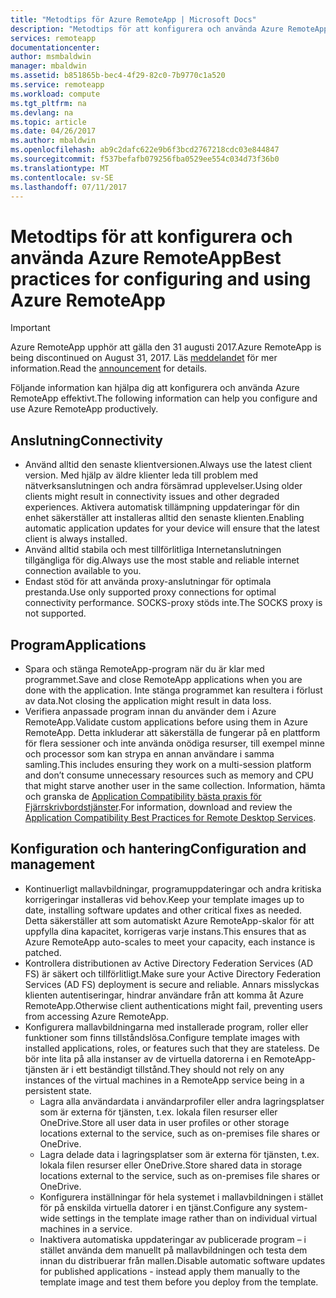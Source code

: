 ```yaml
---
title: "Metodtips för Azure RemoteApp | Microsoft Docs"
description: "Metodtips för att konfigurera och använda Azure RemoteApp."
services: remoteapp
documentationcenter: 
author: msmbaldwin
manager: mbaldwin
ms.assetid: b851865b-bec4-4f29-82c0-7b9770c1a520
ms.service: remoteapp
ms.workload: compute
ms.tgt_pltfrm: na
ms.devlang: na
ms.topic: article
ms.date: 04/26/2017
ms.author: mbaldwin
ms.openlocfilehash: ab9c2dafc622e9b6f3bcd2767218cdc03e844847
ms.sourcegitcommit: f537befafb079256fba0529ee554c034d73f36b0
ms.translationtype: MT
ms.contentlocale: sv-SE
ms.lasthandoff: 07/11/2017
---
```

# <a name="best-practices-for-configuring-and-using-azure-remoteapp"></a><span data-ttu-id="aad33-103">Metodtips för att konfigurera och använda Azure RemoteApp</span><span class="sxs-lookup"><span data-stu-id="aad33-103">Best practices for configuring and using Azure RemoteApp</span></span>
> [!IMPORTANT]
> <span data-ttu-id="aad33-104">Azure RemoteApp upphör att gälla den 31 augusti 2017.</span><span class="sxs-lookup"><span data-stu-id="aad33-104">Azure RemoteApp is being discontinued on August 31, 2017.</span></span> <span data-ttu-id="aad33-105">Läs [meddelandet](https://blogs.technet.microsoft.com/enterprisemobility/2016/08/12/application-remoting-and-the-cloud/) för mer information.</span><span class="sxs-lookup"><span data-stu-id="aad33-105">Read the [announcement](https://blogs.technet.microsoft.com/enterprisemobility/2016/08/12/application-remoting-and-the-cloud/) for details.</span></span>
> 
> 

<span data-ttu-id="aad33-106">Följande information kan hjälpa dig att konfigurera och använda Azure RemoteApp effektivt.</span><span class="sxs-lookup"><span data-stu-id="aad33-106">The following information can help you configure and use Azure RemoteApp productively.</span></span>

## <a name="connectivity"></a><span data-ttu-id="aad33-107">Anslutning</span><span class="sxs-lookup"><span data-stu-id="aad33-107">Connectivity</span></span>
* <span data-ttu-id="aad33-108">Använd alltid den senaste klientversionen.</span><span class="sxs-lookup"><span data-stu-id="aad33-108">Always use the latest client version.</span></span> <span data-ttu-id="aad33-109">Med hjälp av äldre klienter leda till problem med nätverksanslutningen och andra försämrad upplevelser.</span><span class="sxs-lookup"><span data-stu-id="aad33-109">Using older clients might result in connectivity issues and other degraded experiences.</span></span> <span data-ttu-id="aad33-110">Aktivera automatisk tillämpning uppdateringar för din enhet säkerställer att installeras alltid den senaste klienten.</span><span class="sxs-lookup"><span data-stu-id="aad33-110">Enabling automatic application updates for your device will ensure that the latest client is always installed.</span></span>
* <span data-ttu-id="aad33-111">Använd alltid stabila och mest tillförlitliga Internetanslutningen tillgängliga för dig.</span><span class="sxs-lookup"><span data-stu-id="aad33-111">Always use the most stable and reliable internet connection available to you.</span></span>  
* <span data-ttu-id="aad33-112">Endast stöd för att använda proxy-anslutningar för optimala prestanda.</span><span class="sxs-lookup"><span data-stu-id="aad33-112">Use only supported proxy connections for optimal connectivity performance.</span></span>  <span data-ttu-id="aad33-113">SOCKS-proxy stöds inte.</span><span class="sxs-lookup"><span data-stu-id="aad33-113">The SOCKS proxy is not supported.</span></span>

## <a name="applications"></a><span data-ttu-id="aad33-114">Program</span><span class="sxs-lookup"><span data-stu-id="aad33-114">Applications</span></span>
* <span data-ttu-id="aad33-115">Spara och stänga RemoteApp-program när du är klar med programmet.</span><span class="sxs-lookup"><span data-stu-id="aad33-115">Save and close RemoteApp applications when you are done with the application.</span></span> <span data-ttu-id="aad33-116">Inte stänga programmet kan resultera i förlust av data.</span><span class="sxs-lookup"><span data-stu-id="aad33-116">Not closing the application might result in data loss.</span></span>
* <span data-ttu-id="aad33-117">Verifiera anpassade program innan du använder dem i Azure RemoteApp.</span><span class="sxs-lookup"><span data-stu-id="aad33-117">Validate custom applications before using them in Azure RemoteApp.</span></span> <span data-ttu-id="aad33-118">Detta inkluderar att säkerställa de fungerar på en plattform för flera sessioner och inte använda onödiga resurser, till exempel minne och processor som kan strypa en annan användare i samma samling.</span><span class="sxs-lookup"><span data-stu-id="aad33-118">This includes ensuring they work on a multi-session platform and don’t consume unnecessary resources such as memory and CPU that might starve another user in the same collection.</span></span> <span data-ttu-id="aad33-119">Information, hämta och granska de [Application Compatibility bästa praxis för Fjärrskrivbordstjänster](http://www.dabcc.com/resources/Application%20Compatibility%20Best%20Practices%20for%20Remote%20Desktop%20Services.pdf).</span><span class="sxs-lookup"><span data-stu-id="aad33-119">For information, download and review the [Application Compatibility Best Practices for Remote Desktop Services](http://www.dabcc.com/resources/Application%20Compatibility%20Best%20Practices%20for%20Remote%20Desktop%20Services.pdf).</span></span>

## <a name="configuration-and-management"></a><span data-ttu-id="aad33-120">Konfiguration och hantering</span><span class="sxs-lookup"><span data-stu-id="aad33-120">Configuration and management</span></span>
* <span data-ttu-id="aad33-121">Kontinuerligt mallavbildningar, programuppdateringar och andra kritiska korrigeringar installeras vid behov.</span><span class="sxs-lookup"><span data-stu-id="aad33-121">Keep your template images up to date, installing software updates and other critical fixes as needed.</span></span> <span data-ttu-id="aad33-122">Detta säkerställer att som automatiskt Azure RemoteApp-skalor för att uppfylla dina kapacitet, korrigeras varje instans.</span><span class="sxs-lookup"><span data-stu-id="aad33-122">This ensures that as Azure RemoteApp auto-scales to meet your capacity, each instance is patched.</span></span>  
* <span data-ttu-id="aad33-123">Kontrollera distributionen av Active Directory Federation Services (AD FS) är säkert och tillförlitligt.</span><span class="sxs-lookup"><span data-stu-id="aad33-123">Make sure your Active Directory Federation Services (AD FS) deployment is secure and reliable.</span></span> <span data-ttu-id="aad33-124">Annars misslyckas klienten autentiseringar, hindrar användare från att komma åt Azure RemoteApp.</span><span class="sxs-lookup"><span data-stu-id="aad33-124">Otherwise client authentications might fail, preventing users from accessing Azure RemoteApp.</span></span>
* <span data-ttu-id="aad33-125">Konfigurera mallavbildningarna med installerade program, roller eller funktioner som finns tillståndslösa.</span><span class="sxs-lookup"><span data-stu-id="aad33-125">Configure template images with installed applications, roles, or features such that they are stateless.</span></span> <span data-ttu-id="aad33-126">De bör inte lita på alla instanser av de virtuella datorerna i en RemoteApp-tjänsten är i ett beständigt tillstånd.</span><span class="sxs-lookup"><span data-stu-id="aad33-126">They should not rely on any instances of the virtual machines in a RemoteApp service being in a persistent state.</span></span>
  * <span data-ttu-id="aad33-127">Lagra alla användardata i användarprofiler eller andra lagringsplatser som är externa för tjänsten, t.ex. lokala filen resurser eller OneDrive.</span><span class="sxs-lookup"><span data-stu-id="aad33-127">Store all user data in user profiles or other storage locations external to the service, such as on-premises file shares or OneDrive.</span></span>
  * <span data-ttu-id="aad33-128">Lagra delade data i lagringsplatser som är externa för tjänsten, t.ex. lokala filen resurser eller OneDrive.</span><span class="sxs-lookup"><span data-stu-id="aad33-128">Store shared data in storage locations external to the service, such as on-premises file shares or OneDrive.</span></span>
  * <span data-ttu-id="aad33-129">Konfigurera inställningar för hela systemet i mallavbildningen i stället för på enskilda virtuella datorer i en tjänst.</span><span class="sxs-lookup"><span data-stu-id="aad33-129">Configure any system-wide settings in the template image rather than on individual virtual machines in a service.</span></span>
  * <span data-ttu-id="aad33-130">Inaktivera automatiska uppdateringar av publicerade program – i stället använda dem manuellt på mallavbildningen och testa dem innan du distribuerar från mallen.</span><span class="sxs-lookup"><span data-stu-id="aad33-130">Disable automatic software updates for published applications - instead apply them manually to the template image and test them before you deploy  from the template.</span></span>

